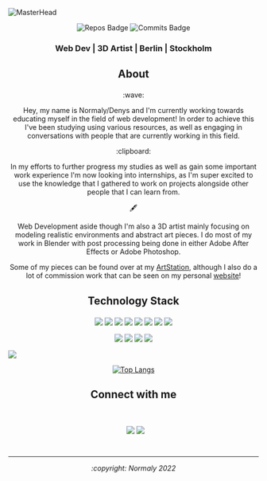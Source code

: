 ![MasterHead](https://user-images.githubusercontent.com/40768391/154719115-63530f82-4a36-43c3-a8d0-f9ff0cc2135b.png)
<div align="center">
  
![Repos Badge](https://badges.pufler.dev/repos/Normaly0) ![Commits Badge](https://badges.pufler.dev/commits/monthly/Normaly0)
</div>
<h3 align="center">Web Dev | 3D Artist | Berlin | Stockholm</h3>

## <p align="center">About<p>
<p align="center">:wave:</p>
<p align="center">
  Hey, my name is Normaly/Denys and I'm currently working towards educating myself in the field of web development!
  In order to achieve this I've been studying using various resources, as well as engaging in conversations with people that are currently working in this field.
</p>
<p align="center">:clipboard:</p>
<p align="center">
  In my efforts to further progress my studies as well as gain some important work experience I'm now looking into internships, as I'm super excited to use the knowledge that I   gathered to work on projects alongside other people that I can learn from.
</p>
<p align="center">🖋️</p>
<p align="center">
  Web Development aside though I'm also a 3D artist mainly focusing on modeling realistic environments and abstract art pieces. I do most of my work in Blender with post           processing being done in either Adobe After Effects or Adobe Photoshop. 
</p>
<p align="center">
Some of my pieces can be found over at my <a href="https://www.artstation.com/normaly" target="blank">ArtStation</a>, although I also do a lot of commission work that can be seen on my personal <a href="https://normaly0.github.io/" target="blank">website</a>!

## <p align="center">Technology Stack</p>
<div align="center">
  
<img src="https://img.shields.io/badge/HTML5-E34F26?style=for-the-badge&logo=html5&logoColor=white"> <img src="https://img.shields.io/badge/CSS3-1572B6?style=for-the-badge&logo=css3&logoColor=white"> <img src="https://img.shields.io/badge/Sass-CC6699?style=for-the-badge&logo=sass&logoColor=white"> <img src="https://img.shields.io/badge/Bootstrap-563D7C?style=for-the-badge&logo=bootstrap&logoColor=white"> <img src="https://img.shields.io/badge/JavaScript-323330?style=for-the-badge&logo=javascript&logoColor=F7DF1E"> <img src="https://img.shields.io/badge/React-20232A?style=for-the-badge&logo=react&logoColor=61DAFB"> <img src="https://img.shields.io/badge/Redux-593D88?style=for-the-badge&logo=redux&logoColor=white"> <img src="https://img.shields.io/badge/Node.js-339933?style=for-the-badge&logo=nodedotjs&logoColor=white">
  
<img src="https://img.shields.io/badge/blender-%23F5792A.svg?style=for-the-badge&logo=blender&logoColor=white"/> <img src="https://img.shields.io/badge/Adobe%20Photoshop-31A8FF?style=for-the-badge&logo=Adobe%20Photoshop&logoColor=black"/> <img src="https://img.shields.io/badge/Adobe%20after%20affects-CF96FD?style=for-the-badge&logo=Adobe%20after%20effects&logoColor=393665"/> <img src="https://img.shields.io/badge/Visual_Studio_Code-0078D4?style=for-the-badge&logo=visual%20studio%20code&logoColor=white"/>
  
</div>

<img src="https://activity-graph.herokuapp.com/graph?username=Normaly0&theme=dracula"> </img>
<div align="center">

[![Top Langs](https://github-readme-stats.vercel.app/api/top-langs/?username=Normaly0&layout=compact&theme=dracula)](https://github.com/anuraghazra/github-readme-stats)

</div>

<h2 align="center">Connect with me</h2>
<br>
<p align="center">
<a href="https://www.linkedin.com/in/denys-voznyak-a54983230/" target="blank"><img align="center" src="https://img.shields.io/badge/LinkedIn-0077B5?style=for-the-badge&logo=linkedin&logoColor=white" alt=""/></a>
<a href="https://codepen.io/Normaly0" target="blank"><img align="center" src="https://img.shields.io/badge/Codepen-000000?style=for-the-badge&logo=codepen&logoColor=white" alt=""/></a>
<a href="" target="den.voznyak@gmail.com"><img align="center" src="https://img.shields.io/badge/Gmail-D14836?style=for-the-badge&logo=gmail&logoColor=white"/></a>
<a href="" target="blank"><img align="center" src="https://img.shields.io/badge/ArtStation-404040?style=for-the-badge&logo=ArtStation&logoColor=white"/></a>
</p>
<br>

----

<div align="center">
<i>:copyright: Normaly 2022</i>
<br>
</div>
